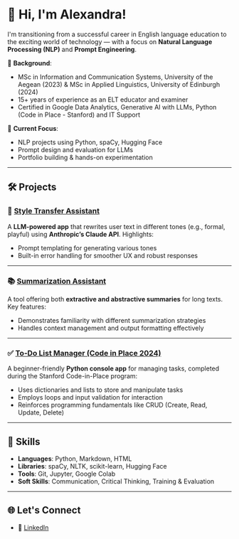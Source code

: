 # 👋 Hi, I'm Alexandra!

I'm transitioning from a successful career in English language education to the exciting world of technology — with a focus on **Natural Language Processing (NLP)** and **Prompt Engineering**. 

💬 **Background**:  
- MSc in Information and Communication Systems, University of the Aegean (2023) & MSc in Applied Linguistics, University of Edinburgh (2024)
- 15+ years of experience as an ELT educator and examiner  
- Certified in Google Data Analytics, Generative AI with LLMs, Python (Code in Place - Stanford) and IT Support

🚀 **Current Focus**:
- NLP projects using Python, spaCy, Hugging Face
- Prompt design and evaluation for LLMs
- Portfolio building & hands-on experimentation

---

## 🛠️ Projects

### 🎨 [Style Transfer Assistant](https://github.com/Al-ba22/Style-transfer-assistant)
A **LLM-powered app** that rewrites user text in different tones (e.g., formal, playful) using **Anthropic’s Claude API**. Highlights:
- Prompt templating for generating various tones
- Built-in error handling for smoother UX and robust responses

---

### 📚 [Summarization Assistant](https://github.com/Al-ba22/summarization-assistant)
A tool offering both **extractive and abstractive summaries** for long texts. Key features:
- Demonstrates familiarity with different summarization strategies
- Handles context management and output formatting effectively

---

### ✅ [To‑Do List Manager (Code in Place 2024)](https://github.com/Al-ba22/To-Do-List-Manager-for-CiP24)
A beginner-friendly **Python console app** for managing tasks, completed during the Stanford Code-in-Place program:
- Uses dictionaries and lists to store and manipulate tasks
- Employs loops and input validation for interaction
- Reinforces programming fundamentals like CRUD (Create, Read, Update, Delete)

---

## 🔧 Skills

- **Languages**: Python, Markdown, HTML
- **Libraries**: spaCy, NLTK, scikit-learn, Hugging Face
- **Tools**: Git, Jupyter, Google Colab
- **Soft Skills**: Communication, Critical Thinking, Training & Evaluation

---

## 🌐 Let's Connect

- 💼 [LinkedIn](https://linkedin.com/in/alexandra-balamoti)

